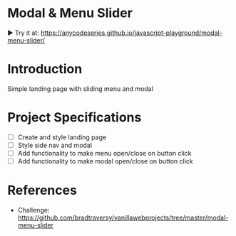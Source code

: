 # Modal & Menu Slider
▶️ Try it at: https://anycodeseries.github.io/javascript-playground/modal-menu-slider/

# Introduction
Simple landing page with sliding menu and modal

# Project Specifications
- [ ] Create and style landing page
- [ ] Style side nav and modal
- [ ] Add functionality to make menu open/close on button click
- [ ] Add functionality to make modal open/close on button click

# References
- Challenge: https://github.com/bradtraversy/vanillawebprojects/tree/master/modal-menu-slider